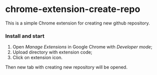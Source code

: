 # chrome-extension-create-repo
This is a simple Chrome extension for creating new github repository.

### Install and start
1. Open *Manage Extensions* in Google Chrome with *Developer mode*;
2. Upload directory with extension code;
3. Click on extension icon.

Then new tab with creating new repository will be opened.
